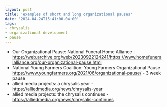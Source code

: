 ```yaml
---
layout: post
title: 'examples of short and long organizational pauses'
date: '2024-04-24T15:41:00-04:00'
tags:
- chrysalis
- organizational development
- pause
--- 
```



* Our Organizational Pause: National Funeral Home Alliance - https://web.archive.org/web/20230922124241/https://www.homefuneralalliance.org/our-organizational-pause.html 
* National Young Farmers Coalition: Young Farmers Organizational Pause https://www.youngfarmers.org/2021/06/organizational-pause/ - 3 week pause
* allied media projects: a chrysalis year - https://alliedmedia.org/news/chrysalis-year
* allied media projects: the chrysalis continues - https://alliedmedia.org/news/chrysalis-continues 




<!-- hyperlink bank -->


<!-- &#042; = asterisk -->
<!-- &#039; = single quote '-->
